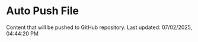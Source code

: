 # Auto Push File

Content that will be pushed to GitHub repository.
Last updated: 07/02/2025, 04:44:20 PM